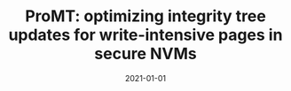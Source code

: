 ---
title: "ProMT: optimizing integrity tree updates for write-intensive pages in secure NVMs"
collection: publications
permalink: /publication/2021-01-01-ProMT-optimizing-integrity-tree-updates-for-write-intensive-pages-in-secure-NVMs
date: 2021-01-01
venue: 'In the proceedings of ICS &apos;21: 2021 International Conference on Supercomputing, Virtual Event, USA, June 14-17, 2021'
paperurl: 'https://doi.org/10.1145/3447818.3460377'
citation: ' Mazen Al{-}Wadi,  David Mohaisen,  Amro Awad, &quot;ProMT: optimizing integrity tree updates for write-intensive pages in secure NVMs.&quot; In the proceedings of ICS &amp;apos;21: 2021 International Conference on Supercomputing, Virtual Event, USA, June 14-17, 2021, 2021.'
---